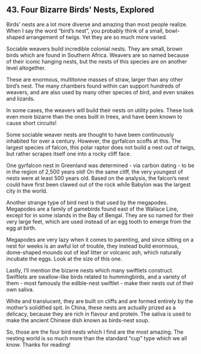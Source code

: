 
## 43. Four Bizarre Birds' Nests, Explored

Birds’ nests are a lot more diverse and amazing than most people realize. When I say the word “bird’s nest”, you probably think of a small, bowl-shaped arrangement of twigs. Yet they are so much more varied.

Sociable weavers build incredible colonial nests. They are small, brown birds which are found in Southern Africa. Weavers are so named because of their iconic hanging nests, but the nests of this species are on another level altogether.

These are enormous, multitonne masses of straw, larger than any other bird’s nest. The many chambers found within can support hundreds of weavers, and are also used by many other species of bird, and even snakes and lizards.

In some cases, the weavers will build their nests on utility poles. These look even more bizarre than the ones built in trees, and have been known to cause short circuits!

Some sociable weaver nests are thought to have been continuously inhabited for over a century. However, the gyrfalcon scoffs at this. The largest species of falcon, this polar raptor does not build a nest out of twigs, but rather scrapes itself one into a rocky cliff face.

One gyrfalcon nest in Greenland was determined - via carbon dating - to be in the region of 2,500 years old! On the same cliff, the very youngest of nests were at least 500 years old. Based on the analysis, the falcon’s nest could have first been clawed out of the rock while Babylon was the largest city in the world.

Another strange type of bird nest is that used by the megapodes. Megapodes are a family of gamebirds found east of the Wallace Line, except for in some islands in the Bay of Bengal. They are so named for their very large feet, which are used instead of an egg tooth to emerge from the egg at birth.

Megapodes are very lazy when it comes to parenting, and since sitting on a nest for weeks is an awful lot of trouble, they instead build enormous, dome-shaped mounds out of leaf litter or volcanic ash, which naturally incubate the eggs. Look at the size of this one.

Lastly, I’ll mention the bizarre nests which many swiftlets construct. Swiftlets are swallow-like birds related to hummingbirds, and a variety of them - most famously the edible-nest swiftlet - make their nests out of their own saliva.

White and translucent, they are built on cliffs and are formed entirely by the mother’s solidified spit. In China, these nests are actually prized as a delicacy, because they are rich in flavour and protein. The saliva is used to make the ancient Chinese dish known as birds-nest soup.

So, those are the four bird nests which I find are the most amazing. The nesting world is so much more than the standard “cup” type which we all know. Thanks for reading!

